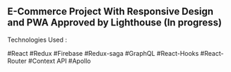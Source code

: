 ## E-Commerce Project With Responsive Design and PWA Approved by Lighthouse (In progress)

Technologies Used :

#React
#Redux
#Firebase
#Redux-saga
#GraphQL
#React-Hooks
#React-Router
#Context API
#Apollo

